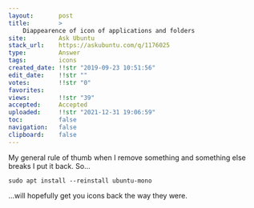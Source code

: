 ```yaml
---
layout:       post
title:        >
    Diappearence of icon of applications and folders
site:         Ask Ubuntu
stack_url:    https://askubuntu.com/q/1176025
type:         Answer
tags:         icons
created_date: !!str "2019-09-23 10:51:56"
edit_date:    !!str ""
votes:        !!str "0"
favorites:    
views:        !!str "39"
accepted:     Accepted
uploaded:     !!str "2021-12-31 19:06:59"
toc:          false
navigation:   false
clipboard:    false
---
```


My general rule of thumb when I remove something and something else breaks I put it back. So...

``` 
sudo apt install --reinstall ubuntu-mono

```

...will hopefully get you icons back the way they were.
